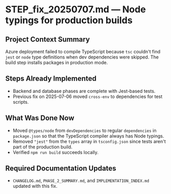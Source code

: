 # STEP_fix_20250707.md — Node typings for production builds

## Project Context Summary
Azure deployment failed to compile TypeScript because `tsc` couldn't find `jest` or `node` type definitions when dev dependencies were skipped. The build step installs packages in production mode.

## Steps Already Implemented
- Backend and database phases are complete with Jest-based tests.
- Previous fix on 2025-07-06 moved `cross-env` to dependencies for test scripts.

## What Was Done Now
- Moved `@types/node` from `devDependencies` to regular `dependencies` in `package.json` so that the TypeScript compiler always has Node typings.
- Removed `"jest"` from the `types` array in `tsconfig.json` since tests aren't part of the production build.
- Verified `npm run build` succeeds locally.

## Required Documentation Updates
- `CHANGELOG.md`, `PHASE_2_SUMMARY.md`, and `IMPLEMENTATION_INDEX.md` updated with this fix.
